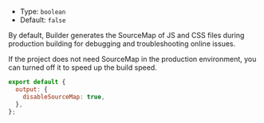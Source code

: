 - Type: `boolean`
- Default: `false`

By default, Builder generates the SourceMap of JS and CSS files during production building for debugging and troubleshooting online issues.

If the project does not need SourceMap in the production environment, you can turned off it to speed up the build speed.

```js
export default {
  output: {
    disableSourceMap: true,
  },
};
```
